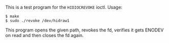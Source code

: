 This is a test program for the `HIDIOCREVOKE` ioctl. Usage:

```
$ make
$ sudo ./revoke /dev/hidraw1
```

This program opens the given path, revokes the fd, verifies it gets ENODEV on
read and then closes the fd again.
